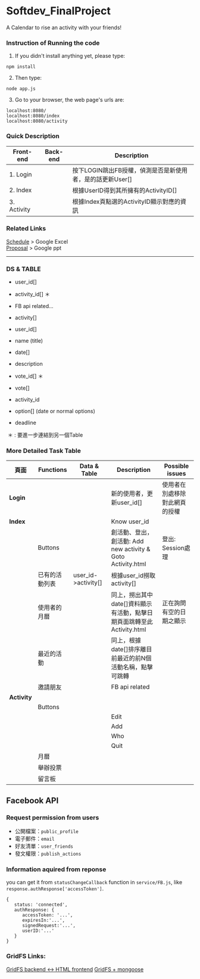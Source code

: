 # Softdev_FinalProject
A Calendar to rise an activity with your friends!

### Instruction of Running the code
1. If you didn't install anything yet, please type:
```console
npm install
```
2. Then type:
```console
node app.js
```
3. Go to your browser, the web page's urls are:
```console
localhost:8080/
localhost:8080/index
localhost:8080/activity
```

### Quick Description
|Front-end|Back-end|  Description|
|---|---|---|
|1. Login |      | 按下LOGIN跳出FB授權，偵測是否是新使用者，是的話更新User[]|  
|2. Index |   | 根據UserID得到其所擁有的ActivityID[]|
|3. Activity|  |根據Index頁點選的ActivityID顯示對應的資訊|
   
### Related Links
[Schedule](https://docs.google.com/spreadsheets/d/1GxFBWrU8EeRcVnmUgGawMmm-SkN5xOC_EGeLNZuciG4/edit#gid=0) > Google Excel  
[Proposal](https://docs.google.com/presentation/d/1vIZllEucLzMFveREy1tzNzQ3Ns_4z9EY_lqPMFy2E8I/edit#slide=id.g1957550c04_0_0)  > Google ppt


---  

### DS & TABLE
  - user_id[]
   - activity_id[]   ＊
   - FB api related...
  
  - activity[]
   - user_id[]
   - name (title)
   - date[]
   - description
   - vote_id[]    ＊
  
  - vote[]
   - activity_id
   - option[]  (date or normal options)
   - deadline
  
  ＊ : 要進一步連結到另一個Table

### More Detailed Task Table

|頁面|Functions|Data & Table|Description|Possible issues|
|---|---|---|---|---|
|**Login**|||新的使用者，更新user_id[]|使用者在別處移除對此網頁的授權|
|**Index**|||Know user_id||
||Buttons||創活動、登出，創活動: Add new activity & Goto Activity.html|登出: Session處理|  
||已有的活動列表|user_id->activity[]|根據user_id撈取activity[]||  
||使用者的月曆||同上，撈出其中date[]資料顯示有活動，點擊日期頁面跳轉至此Activity.html|正在詢問有空的日期之顯示|
||最近的活動||同上，根據date[]排序離目前最近的前N個活動名稱，點擊可跳轉||
||邀請朋友||FB api related||
|**Activity**|||||
||Buttons||||
||||Edit||
||||Add||
||||Who||
||||Quit||
||月曆||||
||舉辦投票||||
||留言板||||

## Facebook API

### Request permission from users

* 公開檔案：`public_profile`
* 電子郵件：`email`
* 好友清單：`user_friends`
* 發文權限：`publish_actions`

### Information aquired from reponse

you can get it from `statusChangeCallback` function in `service/FB.js`, like `response.authResponse['accessToken']`.

```
{
   status: 'connected',
   authResponse: {
      accessToken: '...',
      expiresIn:'...',
      signedRequest:'...',
      userID:'...'
   }
}
```
### GridFS Links:   
[GridFS backend <-> HTML frontend](https://medium.com/@patrickshaughnessy/front-to-back-file-uploads-using-gridfs-9ddc3fc43b5d#.qz334q5ih)
[GridFS + mongoose](http://excellencenodejsblog.com/gridfs-using-mongoose-nodejs/)
  




